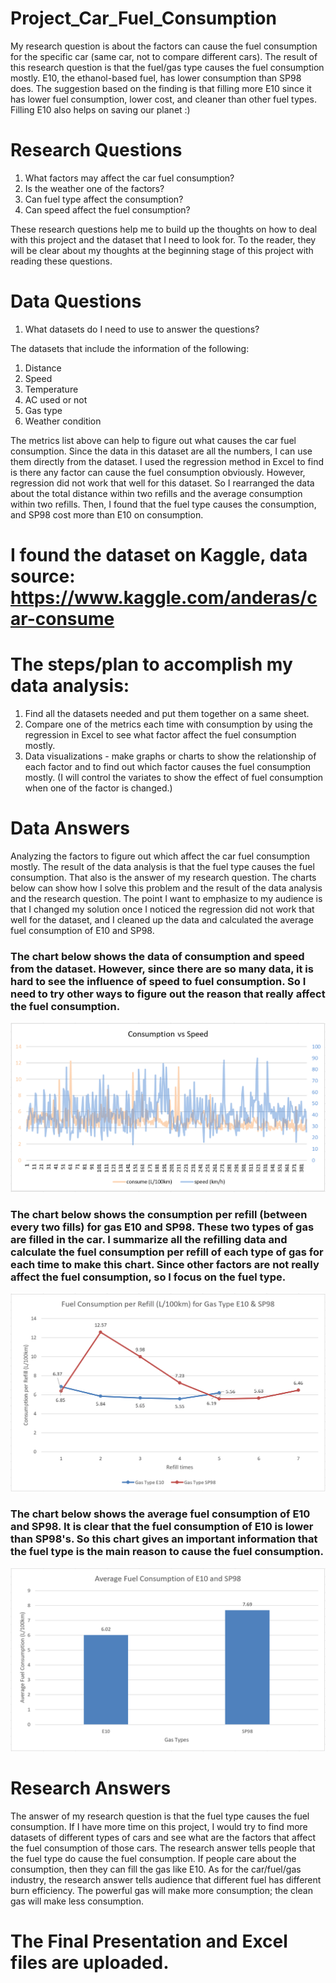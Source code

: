 # Project_Car_Fuel_Consumption

My research question is about the factors can cause the fuel consumption for the specific car (same car, not to compare different cars). The result of this research question is that the fuel/gas type causes the fuel consumption mostly. E10, the ethanol-based fuel, has lower consumption than SP98 does. The suggestion based on the finding is that filling more E10 since it has lower fuel consumption, lower cost, and cleaner than other fuel types. Filling E10 also helps on saving our planet :) 

# Research Questions
1. What factors may affect the car fuel consumption?
2. Is the weather one of the factors?
3. Can fuel type affect the consumption?
4. Can speed affect the fuel consumption?

These research questions help me to build up the thoughts on how to deal with this project and the dataset that I need to look for. To the reader, they will be clear about my thoughts at the beginning stage of this project with reading these questions.

# Data Questions 

1. What datasets do I need to use to answer the questions?

The datasets that include the information of the following:
1. Distance
2. Speed
3. Temperature
4. AC used or not
5. Gas type
6. Weather condition

The metrics list above can help to figure out what causes the car fuel consumption. Since the data in this dataset are all the numbers, I can use them directly from the dataset. I used the regression method in Excel to find is there any factor can cause the fuel consumption obviously. However, regression did not work that well for this dataset. So I rearranged the data about the total distance within two refills and the average consumption within two refills. Then, I found that the fuel type causes the consumption, and SP98 cost more than E10 on consumption.

# I found the dataset on Kaggle, data source: https://www.kaggle.com/anderas/car-consume

# The steps/plan to accomplish my data analysis:
1. Find all the datasets needed and put them together on a same sheet.
2. Compare one of the metrics each time with consumption by using the regression in Excel to see what factor affect the fuel consumption mostly.
3. Data visualizations - make graphs or charts to show the relationship of each factor and to find out which factor causes the fuel consumption mostly.
(I will control the variates to show the effect of fuel consumption when one of the factor is changed.)

# Data Answers
Analyzing the factors to figure out which affect the car fuel consumption mostly. 
The result of the data analysis is that the fuel type causes the fuel consumption. That also is the answer of my research question. The charts below can show how I solve this problem and the result of the data analysis and the research question. The point I want to emphasize to my audience is that I changed my solution once I noticed the regression did not work that well for the dataset, and I cleaned up the data and calculated the average fuel consumption of E10 and SP98. 

### The chart below shows the data of consumption and speed from the dataset. However, since there are so many data, it is hard to see the influence of speed to fuel consumption. So I need to try other ways to figure out the reason that really affect the fuel consumption.
![Alt text](https://github.com/shenzihaofrank/Project_Shen/blob/master/Consumption%20vs%20Speed.PNG)


### The chart below shows the consumption per refill (between every two fills) for gas E10 and SP98. These two types of gas are filled in the car. I summarize all the refilling data and calculate the fuel consumption per refill of each type of gas for each time to make this chart. Since other factors are not really affect the fuel consumption, so I focus on the fuel type.
![Alt text](https://github.com/shenzihaofrank/Project_Shen/blob/master/Consumption%20per%20refill.PNG)


### The chart below shows the average fuel consumption of E10 and SP98. It is clear that the fuel consumption of E10 is lower than SP98's. So this chart gives an important information that the fuel type is the main reason to cause the fuel consumption. 
![Alt text](https://github.com/shenzihaofrank/Project_Shen/blob/master/Average%20consumption.PNG)


# Research Answers
The answer of my research question is that the fuel type causes the fuel consumption. 
If I have more time on this project, I would try to find more datasets of different types of cars and see what are the factors that affect the fuel consumption of those cars.
The research answer tells people that the fuel type do cause the fuel consumption. If people care about the consumption, then they can fill the gas like E10.
As for the car/fuel/gas industry, the research answer tells audience that different fuel has different burn efficiency. The powerful gas will make more consumption; the clean gas will make less consumption.

# The Final Presentation and Excel files are uploaded.
